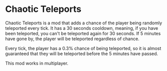 # Chaotic Teleports

Chaotic Teleports is a mod that adds a chance of the player being randomly
teleported every tick. It has a 30 seconds cooldown, meaning, if you have 
been teleported, you can't be teleported again for 30 seconds. If 5 minutes
have gone by, the player will be teleported regardless of chance.

Every tick, the player has a 0.3% chance of being teleported, so it is almost 
guaranteed that they will be teleported before the 5 minutes have passed.

This mod works in multiplayer.
